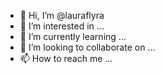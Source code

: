 - 👋 Hi, I’m @lauraflyra
- 👀 I’m interested in ...
- 🌱 I’m currently learning ...
- 💞️ I’m looking to collaborate on ...
- 📫 How to reach me ...

<!---
lauraflyra/lauraflyra is a ✨ special ✨ repository because its `README.md` (this file) appears on your GitHub profile.
You can click the Preview link to take a look at your changes.
--->
